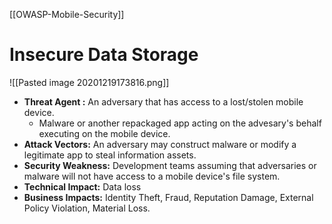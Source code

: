 [[OWASP-Mobile-Security]]

# Insecure Data Storage
![[Pasted image 20201219173816.png]]
- **Threat Agent :** An adversary that has access to a lost/stolen mobile device.
	- Malware or another repackaged app acting on the advesary's behalf executing on the mobile device.
- **Attack Vectors:** An adversary may construct malware or modify a legitimate app to steal information assets.
- **Security Weakness:** Development teams assuming that adversaries or malware will not have access to a mobile device's file system.
- **Technical Impact:** Data loss
- **Business Impacts:** Identity Theft, Fraud, Reputation Damage, External Policy Violation, Material Loss.